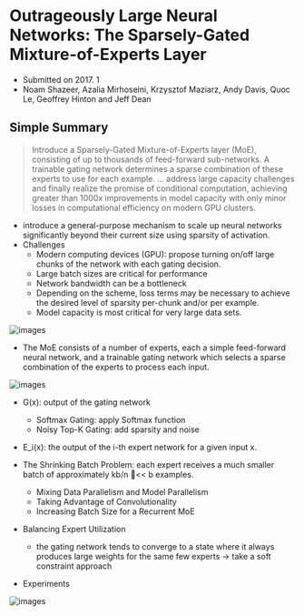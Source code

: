 # Outrageously Large Neural Networks: The Sparsely-Gated Mixture-of-Experts Layer

- Submitted on 2017. 1
- Noam Shazeer, Azalia Mirhoseini, Krzysztof Maziarz, Andy Davis, Quoc Le, Geoffrey Hinton and Jeff Dean

## Simple Summary

> Introduce a Sparsely-Gated Mixture-of-Experts layer (MoE), consisting of up to thousands of feed-forward sub-networks. A trainable gating network determines a sparse combination of these experts to use for each example. ... address large capacity challenges and finally realize the promise of conditional computation, achieving greater than 1000x improvements in model capacity with only minor losses in computational efficiency on modern GPU clusters.

- introduce a general-purpose mechanism to scale up neural networks significantly beyond their current size using sparsity of activation.
- Challenges
	- Modern computing devices (GPU): propose turning on/off large chunks of the
network with each gating decision.
	- Large batch sizes are critical for performance
	- Network bandwidth can be a bottleneck
	- Depending on the scheme, loss terms may be necessary to achieve the desired level of sparsity per-chunk and/or per example.
	- Model capacity is most critical for very large data sets.

![images](../images/very_large_nn_moe_layer_1.png)

- The MoE consists of a number of experts, each a simple feed-forward neural network, and a trainable gating network which selects a sparse combination of the experts to process each input.

![images](../images/very_large_nn_moe_layer_2.png)

- G(x): output of the gating network
	- Softmax Gating: apply Softmax function
	- Noisy Top-K Gating: add sparsity and noise
- E_i(x): the output of the i-th expert network for a given input x.

- The Shrinking Batch Problem: each expert receives a much smaller
batch of approximately kb/n << b examples.
	- Mixing Data Parallelism and Model Parallelism
	- Taking Advantage of Convolutionality
	- Increasing Batch Size for a Recurrent MoE
- Balancing Expert Utilization	
	- the gating network tends to converge to a state where it always produces
large weights for the same few experts -> take a soft constraint approach

- Experiments 

![images](../images/very_large_nn_moe_layer_3.png)